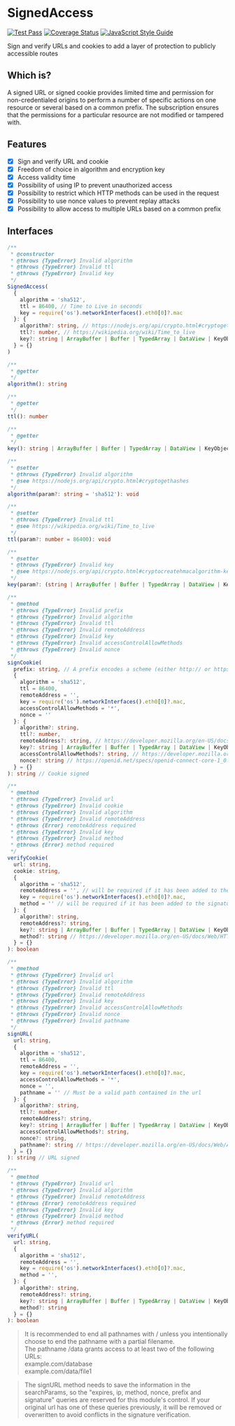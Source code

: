 # SignedAccess
[![Test Pass](https://github.com/JadsonLucena/SignedAccess.js/workflows/Tests/badge.svg)](https://github.com/JadsonLucena/SignedAccess.js/actions?workflow=Tests)
[![Coverage Status](https://coveralls.io/repos/github/JadsonLucena/SignedAccess.js/badge.svg)](https://coveralls.io/github/JadsonLucena/SignedAccess.js)
[![JavaScript Style Guide](https://img.shields.io/badge/code_style-standard-brightgreen.svg)](https://standardjs.com)

Sign and verify URLs and cookies to add a layer of protection to publicly accessible routes

## Which is?
A signed URL or signed cookie provides limited time and permission for non-credentialed origins to perform a number of specific actions on one resource or several based on a common prefix.
The subscription ensures that the permissions for a particular resource are not modified or tampered with.

## Features
- [x] Sign and verify URL and cookie
- [x] Freedom of choice in algorithm and encryption key
- [x] Access validity time
- [x] Possibility of using IP to prevent unauthorized access
- [x] Possibility to restrict which HTTP methods can be used in the request
- [x] Possibility to use nonce values to prevent replay attacks
- [x] Possibility to allow access to multiple URLs based on a common prefix

## Interfaces
```typescript
/**
 * @constructor
 * @throws {TypeError} Invalid algorithm
 * @throws {TypeError} Invalid ttl
 * @throws {TypeError} Invalid key
 */
SignedAccess(
  {
    algorithm = 'sha512',
    ttl = 86400, // Time to Live in seconds
    key = require('os').networkInterfaces().eth0[0]?.mac
  }: {
    algorithm?: string, // https://nodejs.org/api/crypto.html#cryptogethashes
    ttl?: number, // https://wikipedia.org/wiki/Time_to_live
    key?: string | ArrayBuffer | Buffer | TypedArray | DataView | KeyObject | CryptoKey // https://nodejs.org/api/crypto.html#cryptocreatehmacalgorithm-key-options
  } = {}
)
```

```typescript
/**
 * @getter
 */
algorithm(): string

/**
 * @getter
 */
ttl(): number

/**
 * @getter
 */
key(): string | ArrayBuffer | Buffer | TypedArray | DataView | KeyObject | CryptoKey
```

```typescript
/**
 * @setter
 * @throws {TypeError} Invalid algorithm
 * @see https://nodejs.org/api/crypto.html#cryptogethashes
 */
algorithm(param?: string = 'sha512'): void

/**
 * @setter
 * @throws {TypeError} Invalid ttl
 * @see https://wikipedia.org/wiki/Time_to_live
 */
ttl(param?: number = 86400): void

/**
 * @setter
 * @throws {TypeError} Invalid key
 * @see https://nodejs.org/api/crypto.html#cryptocreatehmacalgorithm-key-options
 */
key(param?: (string | ArrayBuffer | Buffer | TypedArray | DataView | KeyObject | CryptoKey) = require('os').networkInterfaces().eth0[0]?.mac): void
```

```typescript
/**
 * @method
 * @throws {TypeError} Invalid prefix
 * @throws {TypeError} Invalid algorithm
 * @throws {TypeError} Invalid ttl
 * @throws {TypeError} Invalid remoteAddress
 * @throws {TypeError} Invalid key
 * @throws {TypeError} Invalid accessControlAllowMethods
 * @throws {TypeError} Invalid nonce
 */
signCookie(
  prefix: string, // A prefix encodes a scheme (either http:// or https://), FQDN, and an optional path. Ending the path with a / is optional but recommended. The prefix shouldn't include query parameters or fragments such as ? or #.
  {
    algorithm = 'sha512',
    ttl = 86400,
    remoteAddress = '',
    key = require('os').networkInterfaces().eth0[0]?.mac,
    accessControlAllowMethods = '*',
    nonce = ''
  }: {
    algorithm?: string,
    ttl?: number,
    remoteAddress?: string, // https://developer.mozilla.org/en-US/docs/Glossary/IP_Address
    key?: string | ArrayBuffer | Buffer | TypedArray | DataView | KeyObject | CryptoKey,
    accessControlAllowMethods?: string, // https://developer.mozilla.org/en-US/docs/Web/HTTP/Headers/Access-Control-Allow-Methods
    nonce?: string // https://openid.net/specs/openid-connect-core-1_0.html#NonceNotes
  } = {}
): string // Cookie signed

/**
 * @method
 * @throws {TypeError} Invalid url
 * @throws {TypeError} Invalid cookie
 * @throws {TypeError} Invalid algorithm
 * @throws {TypeError} Invalid remoteAddress
 * @throws {Error} remoteAddress required
 * @throws {TypeError} Invalid key
 * @throws {TypeError} Invalid method
 * @throws {Error} method required
 */
verifyCookie(
  url: string,
  cookie: string,
  {
    algorithm = 'sha512',
    remoteAddress = '', // will be required if it has been added to the signature
    key = require('os').networkInterfaces().eth0[0]?.mac,
    method = '' // will be required if it has been added to the signature
  }: {
    algorithm?: string,
    remoteAddress?: string,
    key?: string | ArrayBuffer | Buffer | TypedArray | DataView | KeyObject | CryptoKey,
    method?: string // https://developer.mozilla.org/en-US/docs/Web/HTTP/Methods
  } = {}
): boolean

/**
 * @method
 * @throws {TypeError} Invalid url
 * @throws {TypeError} Invalid algorithm
 * @throws {TypeError} Invalid ttl
 * @throws {TypeError} Invalid remoteAddress
 * @throws {TypeError} Invalid key
 * @throws {TypeError} Invalid accessControlAllowMethods
 * @throws {TypeError} Invalid nonce
 * @throws {TypeError} Invalid pathname
 */
signURL(
  url: string,
  {
    algorithm = 'sha512',
    ttl = 86400,
    remoteAddress = '',
    key = require('os').networkInterfaces().eth0[0]?.mac,
    accessControlAllowMethods = '*',
    nonce = '',
    pathname = '' // Must be a valid path contained in the url
  }: {
    algorithm?: string,
    ttl?: number,
    remoteAddress?: string,
    key?: string | ArrayBuffer | Buffer | TypedArray | DataView | KeyObject | CryptoKey,
    accessControlAllowMethods?: string,
    nonce?: string,
    pathname?: string // https://developer.mozilla.org/en-US/docs/Web/API/URL/pathname
  } = {}
): string // URL signed

/**
 * @method
 * @throws {TypeError} Invalid url
 * @throws {TypeError} Invalid algorithm
 * @throws {TypeError} Invalid remoteAddress
 * @throws {Error} remoteAddress required
 * @throws {TypeError} Invalid key
 * @throws {TypeError} Invalid method
 * @throws {Error} method required
 */
verifyURL(
  url: string,
  {
    algorithm = 'sha512',
    remoteAddress = '',
    key = require('os').networkInterfaces().eth0[0]?.mac,
    method = '',
  }: {
    algorithm?: string,
    remoteAddress?: string,
    key?: string | ArrayBuffer | Buffer | TypedArray | DataView | KeyObject | CryptoKey,
    method?: string
  } = {}
): boolean
```

> It is recommended to end all pathnames with / unless you intentionally choose to end the pathname with a partial filename.\
> The pathname /data grants access to at least two of the following URLs:\
> example.com/database\
> example.com/data/file1

> The signURL method needs to save the information in the searchParams, so the "expires, ip, method, nonce, prefix and signature" queries are reserved for this module's control. If your original url has one of these queries previously, it will be removed or overwritten to avoid conflicts in the signature verification.